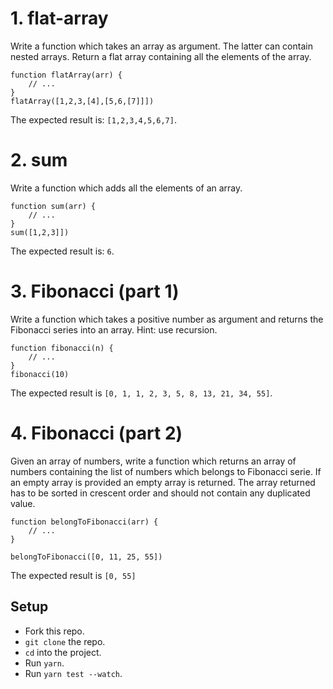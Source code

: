 # 1. flat-array

Write a function which takes an array as argument. The latter can contain nested arrays.
Return a flat array containing all the elements of the array.
```
function flatArray(arr) {
    // ...
}
flatArray([1,2,3,[4],[5,6,[7]]])
```
The expected result is: `[1,2,3,4,5,6,7]`.
# 2. sum
Write a function which adds all the elements of an array.
```
function sum(arr) {
    // ...
}
sum([1,2,3]])
```
The expected result is: `6`.

# 3. Fibonacci (part 1)

Write a function which takes a positive number as argument and returns the Fibonacci series into an array.
Hint: use recursion.
```
function fibonacci(n) {
    // ...
}
fibonacci(10)
```
The expected result is `[0, 1, 1, 2, 3, 5, 8, 13, 21, 34, 55]`.

# 4. Fibonacci (part 2)

Given an array of numbers, write a function which returns an array of numbers containing the list of numbers which belongs to Fibonacci serie. If an empty array is provided an empty array is returned. The array returned has to be sorted in crescent order and should not contain any duplicated value.
```
function belongToFibonacci(arr) {
    // ...
}

belongToFibonacci([0, 11, 25, 55])
```
The expected result is `[0, 55]`


## Setup
- Fork this repo.
- `git clone` the repo.
- `cd` into the project.
- Run `yarn`.
- Run `yarn test --watch`.

